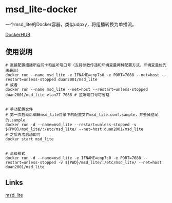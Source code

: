 # msd_lite-docker

一个msd_lite的Docker容器，类似udpxy，将组播转换为单播流。

[DockerHUB](https://hub.docker.com/r/duan2001/msd_lite)

## 使用说明
```shell
# 直接配置组播所在网卡和监听端口号（支持参数传递和环境变量两种配置方式，环境变量优先级最高）
docker run --name msd_lite -e IFNAME=enp7s0 -e PORT=7088 --net=host --restart=unless-stopped duan2001/msd_lite
# 或者
docker run --name msd_lite --net=host --restart=unless-stopped duan2001/msd_lite vlan77 7088 # 监听端口号可省略


# 手动配置文件
# 第一次启动后编辑msd_lite目录下的配置文件msd_lite.conf.sample，并去掉结尾的.sample
docker run -d --name=msd_lite --restart=unless-stopped -v ${PWD}/msd_lite/:/etc/msd_lite/ --net=host duan2001/msd_lite
# 之后再次启动即可
docker start msd_lite


# 高级模式
docker run -d --name=msd_lite -e IFNAME=enp7s0 -e PORT=7088 --restart=unless-stopped -v ${PWD}/msd_lite/:/etc/msd_lite/ --net=host duan2001/msd_lite
```

## Links

[msd_lite](https://github.com/rozhuk-im/msd_lite)
